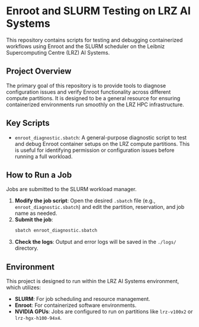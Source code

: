 # Enroot and SLURM Testing on LRZ AI Systems

This repository contains scripts for testing and debugging containerized workflows using Enroot and the SLURM scheduler on the Leibniz Supercomputing Centre (LRZ) AI Systems.

## Project Overview

The primary goal of this repository is to provide tools to diagnose configuration issues and verify Enroot functionality across different compute partitions. It is designed to be a general resource for ensuring containerized environments run smoothly on the LRZ HPC infrastructure.

## Key Scripts

* `enroot_diagnostic.sbatch`: A general-purpose diagnostic script to test and debug Enroot container setups on the LRZ compute partitions. This is useful for identifying permission or configuration issues before running a full workload.

## How to Run a Job

Jobs are submitted to the SLURM workload manager.

1.  **Modify the job script**: Open the desired `.sbatch` file (e.g., `enroot_diagnostic.sbatch`) and edit the partition, reservation, and job name as needed.
2.  **Submit the job**:
    ```bash
    sbatch enroot_diagnostic.sbatch
    ```
3.  **Check the logs**: Output and error logs will be saved in the `./logs/` directory.

## Environment

This project is designed to run within the LRZ AI Systems environment, which utilizes:

* **SLURM**: For job scheduling and resource management.
* **Enroot**: For containerized software environments.
* **NVIDIA GPUs**: Jobs are configured to run on partitions like `lrz-v100x2` or `lrz-hgx-h100-94x4`.

